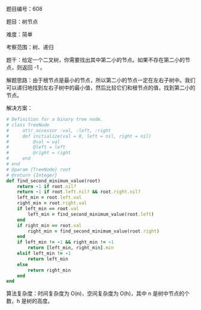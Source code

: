 题目编号：608

题目：树节点

难度：简单

考察范围：树、递归

题干：给定一个二叉树，你需要找出其中第二小的节点。如果不存在第二小的节点，则返回 -1 。

解题思路：由于根节点是最小的节点，所以第二小的节点一定在左右子树中。我们可以递归地找到左右子树中的最小值，然后比较它们和根节点的值，找到第二小的节点。

解决方案：

```ruby
# Definition for a binary tree node.
# class TreeNode
#     attr_accessor :val, :left, :right
#     def initialize(val = 0, left = nil, right = nil)
#         @val = val
#         @left = left
#         @right = right
#     end
# end
# @param {TreeNode} root
# @return {Integer}
def find_second_minimum_value(root)
    return -1 if root.nil?
    return -1 if root.left.nil? && root.right.nil?
    left_min = root.left.val
    right_min = root.right.val
    if left_min == root.val
        left_min = find_second_minimum_value(root.left)
    end
    if right_min == root.val
        right_min = find_second_minimum_value(root.right)
    end
    if left_min != -1 && right_min != -1
        return [left_min, right_min].min
    elsif left_min != -1
        return left_min
    else
        return right_min
    end
end
```

算法复杂度：时间复杂度为 O(n)，空间复杂度为 O(h)，其中 n 是树中节点的个数，h 是树的高度。